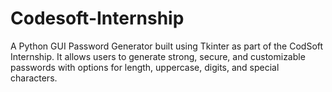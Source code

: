 # Codesoft-Internship
A Python GUI Password Generator built using Tkinter as part of the CodSoft Internship. It allows users to generate strong, secure, and customizable passwords with options for length, uppercase, digits, and special characters.
